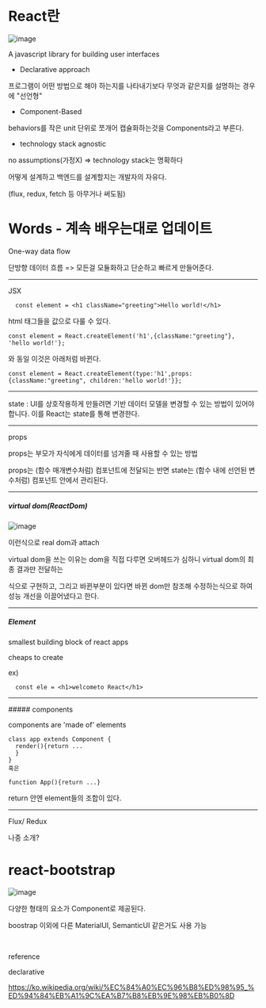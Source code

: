 # React란

![image](https://user-images.githubusercontent.com/40421183/129701841-6fbea7d5-9a76-48b7-a576-47471935dd74.png)

A javascript library for building user interfaces

* Declarative approach

프로그램이 어떤 방법으로 해야 하는지를 나타내기보다 무엇과 같은지를 설명하는 경우에 "선언형"

* Component-Based

behaviors를 작은 unit 단위로 쪼개어 캡슐화하는것을 Components라고 부른다. 

* technology stack agnostic 

no assumptions(가정X) => technology stack는 명확하다

어떻게 설계하고 백엔드를 설계할지는 개발자의 자유다.

(flux, redux, fetch 등 아무거나 써도됨)


# Words - 계속 배우는대로 업데이트

One-way data flow

단방향 데이터 흐름 => 모든걸 모듈화하고 단순하고 빠르게 만들어준다.

<hr size="1">

JSX

```
  const element = <h1 className="greeting">Hello world!</h1>
```
html 태그들을 값으로 다룰 수 있다. 

```
const element = React.createElement('h1',{className:"greeting"}, 'hello world!'};
```
와 동일 
이것은 아래처럼 바뀐다.
```
const element = React.createElement(type:'h1',props:{className:"greeting", children:'hello world!'}};
```

<hr size="1">

state : UI를 상호작용하게 만들려면 기반 데이터 모델을 변경할 수 있는 방법이 있어야 합니다. 이를 React는 state를 통해 변경한다.

<hr size="1">

props

props는 부모가 자식에게 데이터를 넘겨줄 때 사용할 수 있는 방법

props는 (함수 매개변수처럼) 컴포넌트에 전달되는 반면 state는 (함수 내에 선언된 변수처럼) 컴포넌트 안에서 관리된다.

<hr size="1">

##### virtual dom(ReactDom)

![image](https://user-images.githubusercontent.com/40421183/129732145-dee8a6ca-298e-4ceb-a4f0-c06310f077e2.png)

이런식으로 real dom과 attach 

virtual dom을 쓰는 이유는 dom을 직접 다루면 오버헤드가 심하니 virtual dom의 최종 결과만 전달하는

식으로 구현하고, 그리고 바뀐부분이 있다면 바뀐 dom만 참조해 수정하는식으로 하여
성능 개선을 이끌어냈다고 한다.

<hr size="1">

##### Element

smallest building block of react apps

cheaps to create

ex) 
```
  const ele = <h1>welcometo React</h1>
```
<hr size="1">
##### components

components are 'made of' elements

```
class app extends Component {
  render(){return ...
  }
}
혹은

function App(){return ...}
```

return 안엔 element들의 조합이 있다. 

<hr size="1">

Flux/ Redux

나중 소개?


# react-bootstrap
![image](https://user-images.githubusercontent.com/40421183/129743084-5705ca45-457e-42a3-8e36-37ba8883a54e.png)

다양한 형태의 요소가 Component로 제공된다.

boostrap 이외에 다른 MaterialUI, SemanticUI 같은거도 사용 가능




<br>

reference

declarative

https://ko.wikipedia.org/wiki/%EC%84%A0%EC%96%B8%ED%98%95_%ED%94%84%EB%A1%9C%EA%B7%B8%EB%9E%98%EB%B0%8D
